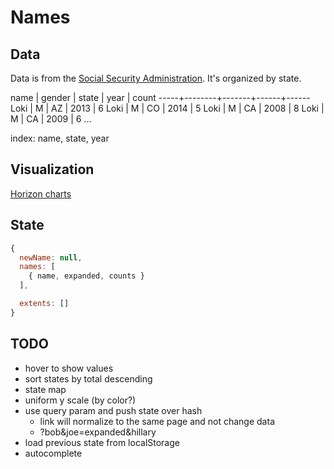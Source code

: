 Names
=====

Data
----
Data is from the [Social Security Administration][1]. It's organized by state.

name | gender | state | year | count
-----+--------+-------+------+------
Loki | M      | AZ    | 2013 | 6
Loki | M      | CO    | 2014 | 5
Loki | M      | CA    | 2008 | 8
Loki | M      | CA    | 2009 | 6
...

index: name, state, year

[1]: https://www.ssa.gov/oact/babynames/limits.html

Visualization
-------------
[Horizon charts][2]

[2]: http://bl.ocks.org/mbostock/1483226

State
-----
```javascript
{
  newName: null,
  names: [
    { name, expanded, counts }
  ],

  extents: []
}
```

TODO
----
- hover to show values
- sort states by total descending
- state map
- uniform y scale (by color?)
- use query param and push state over hash
  - link will normalize to the same page and not change data
  - ?bob&joe=expanded&hillary
- load previous state from localStorage
- autocomplete
